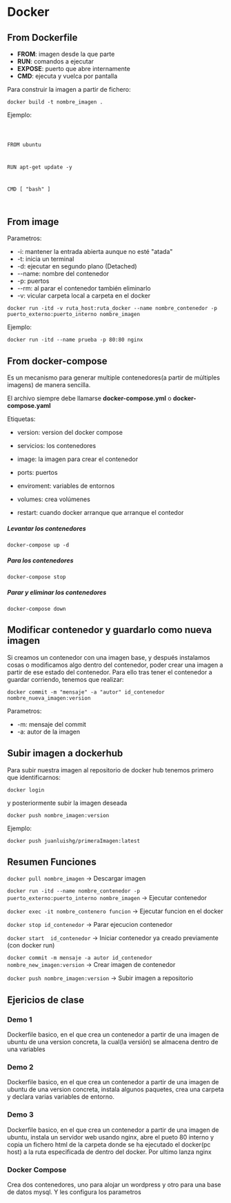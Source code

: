 # Docker

## From Dockerfile

- **FROM**: imagen desde la que parte
- **RUN**: comandos a ejecutar
- **EXPOSE**: puerto que abre internamente
- **CMD**: ejecuta y vuelca por pantalla

Para construir la imagen a partir de fichero:

`docker build -t nombre_imagen .`

Ejemplo:

<code>

FROM ubuntu

RUN apt-get update -y

CMD [ "bash" ]

</code>

## From image

Parametros:

- -i: mantener la entrada abierta aunque no esté "atada"
- -t: inicia un terminal
- -d: ejecutar en segundo plano (Detached)
- --name: nombre del contenedor
- -p: puertos
- --rm: al parar el contenedor también eliminarlo
- -v: vicular carpeta local a carpeta en el docker

`docker run -itd -v ruta_host:ruta_docker --name nombre_contenedor -p puerto_externo:puerto_interno nombre_imagen`

Ejemplo:

`docker run -itd --name prueba -p 80:80 nginx`

## From docker-compose

Es un mecanismo para generar multiple contenedores(a partir de múltiples imagens) de manera sencilla.

El archivo siempre debe llamarse **docker-compose.yml** o **docker-compose.yaml**

Etiquetas:

- version: version del docker compose

- servicios: los contenedores

- image: la imagen para crear el contenedor

- ports: puertos

- enviroment: variables de entornos

- volumes: crea volúmenes

- restart: cuando docker arranque que arranque el contedor

##### Levantar los contenedores

`docker-compose up -d`

##### Para los contenedores

`docker-compose stop`

##### Parar y eliminar los contenedores

`docker-compose down`

## Modificar contenedor y guardarlo como nueva imagen

Si creamos un contenedor con una imagen base, y después instalamos cosas o modificamos algo dentro del contenedor, poder crear una imagen a partir de ese estado del contenedor. Para ello tras tener el contenedor a guardar corriendo, tenemos que realizar:

`docker commit -m "mensaje" -a "autor" id_contenedor nombre_nueva_imagen:version`

Parametros:

- -m: mensaje del commit
- -a: autor de la imagen

## Subir imagen a dockerhub

Para subir nuestra imagen al repositorio de docker hub tenemos primero que identificarnos:

`docker login`

y posteriormente subir la imagen deseada

`docker push nombre_imagen:version`



Ejemplo:

`docker push juanluishg/primeraImagen:latest`





## Resumen Funciones 

`docker pull nombre_imagen` -> Descargar imagen

`docker run -itd --name nombre_contenedor -p puerto_externo:puerto_interno nombre_imagen` -> Ejecutar contenedor

`docker exec -it nombre_contenero funcion` -> Ejecutar funcion en el docker

`docker stop id_contenedor` -> Parar ejecucion contenedor

`docker start  id_contenedor` -> Iniciar contenedor ya creado previamente (con docker run)

`docker commit -m mensaje -a autor id_contenedor nombre_new_imagen:version` -> Crear imagen de contenedor

`docker push nombre_imagen:version` -> Subir imagen a repositorio



## Ejericios de clase

### Demo 1

Dockerfile basico, en el que crea un contenedor a partir de una imagen de ubuntu de una version concreta, la cual(la versión) se almacena dentro de una variables



### Demo 2

Dockerfile basico, en el que crea un contenedor a partir de una imagen de ubuntu de una version concreta, instala algunos paquetes, crea una carpeta y declara varias variables de entorno.



### Demo 3

Dockerfile basico, en el que crea un contenedor a partir de una imagen de ubuntu, instala un servidor web usando nginx, abre el pueto 80 interno y copia un fichero html de la carpeta donde se ha ejecutado el docker(pc host) a la ruta especificada de dentro del docker. Por ultimo lanza nginx



### Docker Compose

Crea dos contenedores, uno para alojar un wordpress y otro para una base de datos mysql. Y les configura los parametros